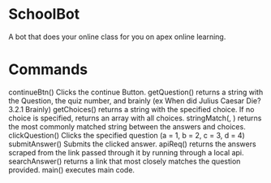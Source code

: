 # SchoolBot
A bot that does your online class for you on apex online learning.

# Commands
continueBtn() Clicks the continue Button.
getQuestion() returns a string with the Question, the quiz number, and brainly (ex When did Julius Caesar Die? 3.2.1 Brainly)
getChoices(<int choice>) returns a string with the specified choice. If no choice is specified, returns an array with all choices.
stringMatch(<string answers>, <string choices>) returns the most commonly matched string between the answers and choices.
clickQuestion(<int question>) Clicks the specified question (a = 1, b = 2, c = 3, d = 4)
submitAnswer() Submits the clicked answer.
apiReq(<string link>) returns the answers scraped from the link passed through it by running through a local api.
searchAnswer(<string question>) returns a link that most closely matches the question provided.
main() executes main code.
